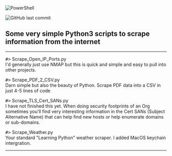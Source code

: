 ![PowerShell](https://wracked.com/img/github/PyScrapers.png)

![GitHub last commit](https://img.shields.io/github/last-commit/beerisgood/macOS_Hardening?label=last%20update%3A)
## Some very simple Python3 scripts to scrape information from the internet

---
<kbd>#></kbd> Scrape_Open_IP_Ports.py  
I'd generally just use NMAP but this is quick and simple and easy to pull into other projects.

<kbd>#></kbd> Scrape_PDF_2_CSV.py  
Darn simple but also the beauty of Python. Scrape PDF data into a CSV in just 4-5 lines of code

<kbd>#></kbd> Scrape_TLS_Cert_SANs.py  
I have not finished this yet. When doing security footprints of an Org sometimes you'll find very interesting information in the Cert SANs (Subject Alternative Name) that can help find new hosts or help enumerate domains or sub-domains.

<kbd>#></kbd> Scrape_Weather.py  
Your standard "Learning Python" weather scraper. I added MacOS keychain intergration. 

---
